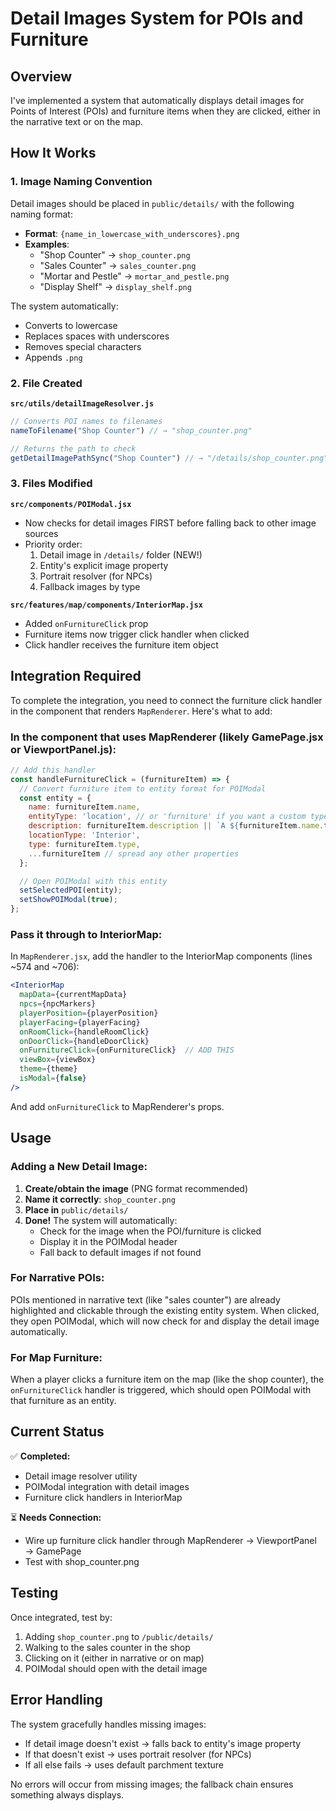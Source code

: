 # Detail Images System for POIs and Furniture

## Overview
I've implemented a system that automatically displays detail images for Points of Interest (POIs) and furniture items when they are clicked, either in the narrative text or on the map.

## How It Works

### 1. Image Naming Convention
Detail images should be placed in `public/details/` with the following naming format:
- **Format**: `{name_in_lowercase_with_underscores}.png`
- **Examples**:
  - "Shop Counter" → `shop_counter.png`
  - "Sales Counter" → `sales_counter.png`
  - "Mortar and Pestle" → `mortar_and_pestle.png`
  - "Display Shelf" → `display_shelf.png`

The system automatically:
- Converts to lowercase
- Replaces spaces with underscores
- Removes special characters
- Appends `.png`

### 2. File Created

**`src/utils/detailImageResolver.js`**
```javascript
// Converts POI names to filenames
nameToFilename("Shop Counter") // → "shop_counter.png"

// Returns the path to check
getDetailImagePathSync("Shop Counter") // → "/details/shop_counter.png"
```

### 3. Files Modified

**`src/components/POIModal.jsx`**
- Now checks for detail images FIRST before falling back to other image sources
- Priority order:
  1. Detail image in `/details/` folder (NEW!)
  2. Entity's explicit image property
  3. Portrait resolver (for NPCs)
  4. Fallback images by type

**`src/features/map/components/InteriorMap.jsx`**
- Added `onFurnitureClick` prop
- Furniture items now trigger click handler when clicked
- Click handler receives the furniture item object

## Integration Required

To complete the integration, you need to connect the furniture click handler in the component that renders `MapRenderer`. Here's what to add:

### In the component that uses MapRenderer (likely GamePage.jsx or ViewportPanel.js):

```javascript
// Add this handler
const handleFurnitureClick = (furnitureItem) => {
  // Convert furniture item to entity format for POIModal
  const entity = {
    name: furnitureItem.name,
    entityType: 'location', // or 'furniture' if you want a custom type
    description: furnitureItem.description || `A ${furnitureItem.name.toLowerCase()} in the shop.`,
    locationType: 'Interior',
    type: furnitureItem.type,
    ...furnitureItem // spread any other properties
  };

  // Open POIModal with this entity
  setSelectedPOI(entity);
  setShowPOIModal(true);
};
```

### Pass it through to InteriorMap:

In `MapRenderer.jsx`, add the handler to the InteriorMap components (lines ~574 and ~706):
```jsx
<InteriorMap
  mapData={currentMapData}
  npcs={npcMarkers}
  playerPosition={playerPosition}
  playerFacing={playerFacing}
  onRoomClick={handleRoomClick}
  onDoorClick={handleDoorClick}
  onFurnitureClick={onFurnitureClick}  // ADD THIS
  viewBox={viewBox}
  theme={theme}
  isModal={false}
/>
```

And add `onFurnitureClick` to MapRenderer's props.

## Usage

### Adding a New Detail Image:

1. **Create/obtain the image** (PNG format recommended)
2. **Name it correctly**: `shop_counter.png`
3. **Place in** `public/details/`
4. **Done!** The system will automatically:
   - Check for the image when the POI/furniture is clicked
   - Display it in the POIModal header
   - Fall back to default images if not found

### For Narrative POIs:
POIs mentioned in narrative text (like "sales counter") are already highlighted and clickable through the existing entity system. When clicked, they open POIModal, which will now check for and display the detail image automatically.

### For Map Furniture:
When a player clicks a furniture item on the map (like the shop counter), the `onFurnitureClick` handler is triggered, which should open POIModal with that furniture as an entity.

## Current Status

✅ **Completed:**
- Detail image resolver utility
- POIModal integration with detail images
- Furniture click handlers in InteriorMap

⏳ **Needs Connection:**
- Wire up furniture click handler through MapRenderer → ViewportPanel → GamePage
- Test with shop_counter.png

## Testing

Once integrated, test by:
1. Adding `shop_counter.png` to `/public/details/`
2. Walking to the sales counter in the shop
3. Clicking on it (either in narrative or on map)
4. POIModal should open with the detail image

## Error Handling

The system gracefully handles missing images:
- If detail image doesn't exist → falls back to entity's image property
- If that doesn't exist → uses portrait resolver (for NPCs)
- If all else fails → uses default parchment texture

No errors will occur from missing images; the fallback chain ensures something always displays.
